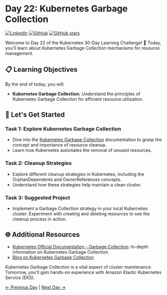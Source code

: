 # Day 22: Kubernetes Garbage Collection
[![LinkedIn](https://img.shields.io/badge/Connect%20with%20me%20on-LinkedIn-blue.svg)](https://www.linkedin.com/in/aman-devops/)
[![GitHub](https://img.shields.io/github/stars/AmanPathak-DevOps.svg?style=social)](https://github.com/AmanPathak-DevOps)
[![GitHub stars](https://img.shields.io/github/stars/AmanPathak-DevOps/30DaysOfKubernetes)](https://github.com/AmanPathak-DevOps/30DaysOfKubernetes/stargazers)

Welcome to Day 22 of the Kubernetes 30-Day Learning Challenge! 🚀 Today, you'll learn about Kubernetes Garbage Collection mechanisms for resource management.

## 📋 Learning Objectives

By the end of today, you will:
- **Kubernetes Garbage Collection**: Understand the principles of Kubernetes Garbage Collection for efficient resource utilization.

## 🚀 Let's Get Started

### Task 1: Explore Kubernetes Garbage Collection
- Dive into the [Kubernetes Garbage Collection](https://kubernetes.io/docs/concepts/workloads/controllers/garbage-collection/) documentation to grasp the concept and importance of resource cleanup.
- Learn how Kubernetes automates the removal of unused resources.

### Task 2: Cleanup Strategies
- Explore different cleanup strategies in Kubernetes, including the OrphanDependents and OwnerReferences concepts.
- Understand how these strategies help maintain a clean cluster.

### Task 3: Suggested Project
- Implement a Garbage Collection strategy in your local Kubernetes cluster. Experiment with creating and deleting resources to see the cleanup process in action.

## 🌐 Additional Resources

- [Kubernetes Official Documentation - Garbage Collection](https://kubernetes.io/docs/concepts/workloads/controllers/garbage-collection/): In-depth information on Kubernetes Garbage Collection.
- [Blog on Kubernetes Garbage Collection](https://medium.com/@bharatnc/kubernetes-garbage-collection-781223f03c17)

Kubernetes Garbage Collection is a vital aspect of cluster maintenance. Tomorrow, you'll gain hands-on experience with Amazon Elastic Kubernetes Service (EKS).

[← Previous Day](../Day21/README.md) | [Next Day →](../Day23/README.md)